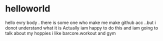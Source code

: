 # helloworld
hello evry body . there is some one who make me make github acc ..but i donot understand what it is 
Actually iam happy to do this and iam going to talk about my hoppies    i like barcore.workout and gym 
